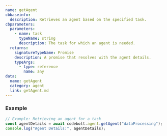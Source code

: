 ```yaml
---
name: getAgent
cbbaseinfo:
  description: Retrieves an agent based on the specified task.
cbparameters:
  parameters:
    - name: task
      typeName: string
      description: The task for which an agent is needed.
  returns:
    signatureTypeName: Promise
    description: A promise that resolves with the agent details.
    typeArgs:
      - type: reference
        name: any
data:
  name: getAgent
  category: agent
  link: getAgent.md
---
```

<CBBaseInfo/>
<CBParameters/>

### Example

```js
// Example: Retrieving an agent for a task
const agentDetails = await codebolt.agent.getAgent("dataProcessing");
console.log("Agent Details:", agentDetails);
```